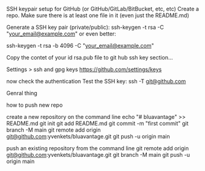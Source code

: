 SSH keypair setup for GitHub (or GitHub/GitLab/BitBucket, etc, etc)
Create a repo.
Make sure there is at least one file in it (even just the README.md)

Generate a SSH key pair (private/public):
ssh-keygen -t rsa -C "your_email@example.com"
or even better:

ssh-keygen -t rsa -b 4096 -C "your_email@example.com"

Copy the contet of your id rsa.pub file to git hub ssh key section...

Settings > ssh and gpg keys
https://github.com/settings/keys

now check the authentication
Test the SSH key:
ssh -T git@github.com


Genral thing

how to push new repo

 create a new repository on the command line
echo "# bluavantage" >> README.md
git init
git add README.md
git commit -m "first commit"
git branch -M main
git remote add origin git@github.com:yvenkets/bluavantage.git
git push -u origin main

push an existing repository from the command line
git remote add origin git@github.com:yvenkets/bluavantage.git
git branch -M main
git push -u origin main
